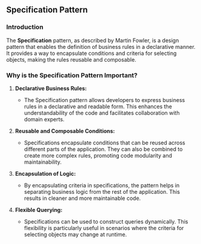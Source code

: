 ## Specification Pattern

### Introduction

The **Specification** pattern, as described by Martin Fowler, is a design pattern that enables the definition of business rules in a declarative manner. It provides a way to encapsulate conditions and criteria for selecting objects, making the rules reusable and composable.

### Why is the Specification Pattern Important?

1. **Declarative Business Rules:**
   - The Specification pattern allows developers to express business rules in a declarative and readable form. This enhances the understandability of the code and facilitates collaboration with domain experts.

2. **Reusable and Composable Conditions:**
   - Specifications encapsulate conditions that can be reused across different parts of the application. They can also be combined to create more complex rules, promoting code modularity and maintainability.

3. **Encapsulation of Logic:**
   - By encapsulating criteria in specifications, the pattern helps in separating business logic from the rest of the application. This results in cleaner and more maintainable code.

4. **Flexible Querying:**
   - Specifications can be used to construct queries dynamically. This flexibility is particularly useful in scenarios where the criteria for selecting objects may change at runtime.
